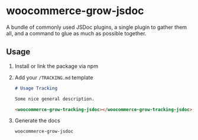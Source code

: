 # woocommerce-grow-jsdoc

A bundle of commonly used JSDoc plugins, a single plugin to gather them all, and a command to glue as much as possible together.

## Usage

1. Install or link the package via npm
2. Add your `/TRACKING.md` template

   ```md
   # Usage Tracking
   
   Some nice general description.
   
   <woocommerce-grow-tracking-jsdoc></woocommerce-grow-tracking-jsdoc>
   ```
3. Generate the docs
   ```sh
   woocommerce-grow-jsdoc
   ```
